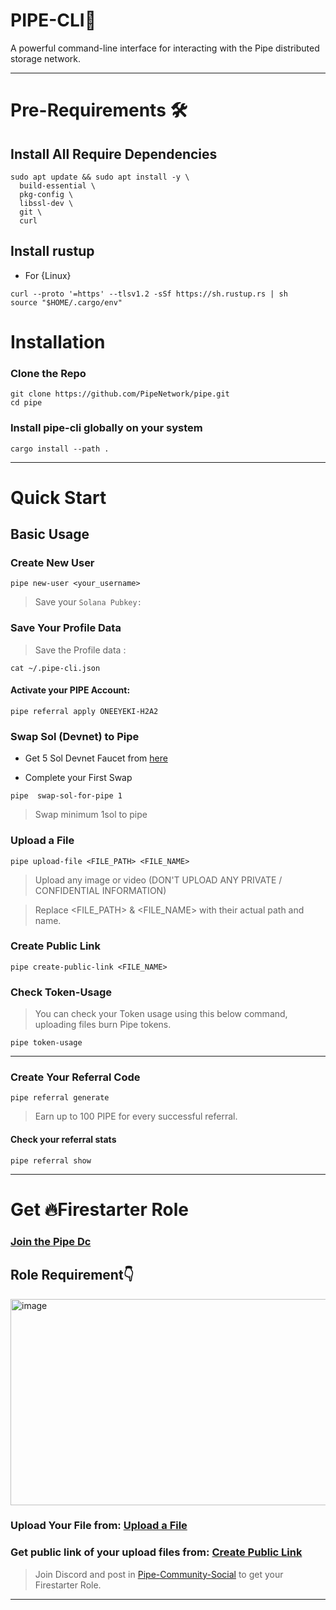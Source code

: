 <div align="left">

#   **PIPE-CLI📔**

A powerful command-line interface for interacting with the Pipe distributed storage network.

</div>

---

# Pre-Requirements 🛠

## Install All Require Dependencies


```
sudo apt update && sudo apt install -y \
  build-essential \
  pkg-config \
  libssl-dev \
  git \
  curl
```


## Install rustup

* For {Linux}

```
curl --proto '=https' --tlsv1.2 -sSf https://sh.rustup.rs | sh
source "$HOME/.cargo/env"
```

# Installation

### Clone the Repo


```
git clone https://github.com/PipeNetwork/pipe.git
cd pipe
```

### Install pipe-cli globally on your system

```
cargo install --path .
```
---

# Quick Start
## Basic Usage

### Create New User

```
pipe new-user <your_username>
```

>Save your `Solana Pubkey:` 

### Save Your Profile Data

>Save the Profile data :

```
cat ~/.pipe-cli.json
```

#### Activate your PIPE Account:

```
pipe referral apply ONEEYEKI-H2A2
```

### Swap Sol (Devnet) to Pipe

* Get 5 Sol Devnet Faucet from [here](https://faucet.solana.com/)

* Complete your First Swap

```
pipe  swap-sol-for-pipe 1
```

>Swap minimum 1sol to pipe

### Upload a File

```
pipe upload-file <FILE_PATH> <FILE_NAME>
```
>Upload any image or video (DON'T UPLOAD ANY PRIVATE / CONFIDENTIAL INFORMATION)

>Replace <FILE_PATH> & <FILE_NAME> with their actual path and name.


### Create Public Link

```
pipe create-public-link <FILE_NAME>
```


### Check Token-Usage

>You can check your Token usage using this below command, uploading files burn Pipe tokens.
```
pipe token-usage
```

---

### Create Your Referral Code

```
pipe referral generate
```
>Earn up to 100 PIPE for every successful referral.


#### Check your referral stats

```
pipe referral show
```

---


# Get 🔥Firestarter Role


### [Join the Pipe Dc](https://discord.gg/f5Kn8kZka4)

## Role Requirement👇

<img width="1875" height="330" alt="image" src="https://github.com/user-attachments/assets/f0483b80-811b-4b0f-a772-1e6db74b0bbd" />


### Upload Your File from: [Upload a File](https://github.com/Vaibhav994/PipeNetwork?tab=readme-ov-file#upload-a-file)

### Get public link of your upload files from: [Create Public Link](https://github.com/Vaibhav994/PipeNetwork?tab=readme-ov-file#create-public-link)


>Join Discord and post in [Pipe-Community-Social](https://discord.com/channels/1276592413049356391/1392272776278184079) to get your Firestarter Role.

---

